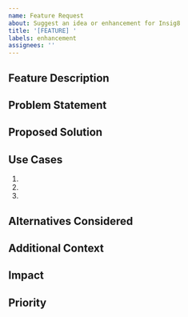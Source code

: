 ```yaml
---
name: Feature Request
about: Suggest an idea or enhancement for Insig8
title: '[FEATURE] '
labels: enhancement
assignees: ''
---
```


<!--
Thanks for suggesting a new feature for Insig8!
Please fill out the sections below to help us understand your request.
-->

## Feature Description

<!-- A clear and concise description of the feature you're requesting -->

## Problem Statement

<!-- Describe the problem this feature would solve or the need it addresses -->

## Proposed Solution

<!-- Describe how you envision this feature working -->

## Use Cases

<!-- Provide examples of how you would use this feature in your workflow -->

1.
2.
3.

## Alternatives Considered

<!-- Have you considered any alternative solutions or workarounds? -->

## Additional Context

<!-- Add any other context, screenshots, or examples about the feature request here -->

## Impact

<!-- How would this feature improve your experience with Insig8? -->

## Priority

<!-- How important is this feature to you? (Critical/High/Medium/Low) -->
